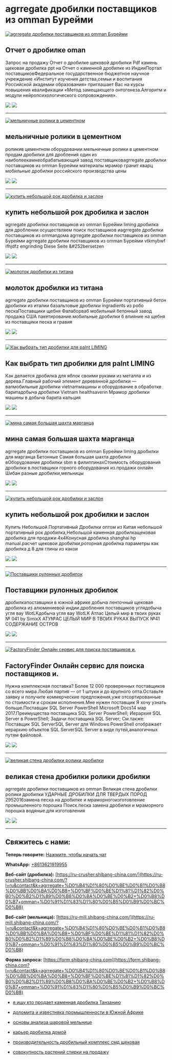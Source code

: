 # agrregate дробилки поставщиков из omman Бурейми

<a href="https://swt.shibang-china.com/?n=lxq&l=ru&img&k=agrregate+%D0%B4%D1%80%D0%BE%D0%B1%D0%B8%D0%BB%D0%BA%D0%B8+%D0%BF%D0%BE%D1%81%D1%82%D0%B0%D0%B2%D1%89%D0%B8%D0%BA%D0%BE%D0%B2+%D0%B8%D0%B7+omman+%D0%91%D1%83%D1%80%D0%B5%D0%B9%D0%BC%D0%B8" target="_blank">![agrregate дробилки поставщиков из omman Бурейми](http://static.shibang-china.com/all-800x300/890.jpg)</a>

## Отчет о дробилке oman
Запрос на продажу Отчет о дробилке щековой дробилки Pdf камень щековая дробилка ppt на Отчет о каменной дробилке из ИндииПортал поставщиковФедеральное государственное бюджетное научное учреждение «Институт изучения детства,семьи и воспитания Российской академии образования» приглашает Вас на курсы повышения квалификации «Метод замещающего онтогенеза.Алгоритм и модули нейропсихологического сопровождения».


<a href="https://whatsapp.shibangsoft.com/WhatsApp.php" target="_blank" title="WhatsApp">![](http://static.shibang-china.com/icon/whatsapp.png)</a> <a href="https://swt.shibang-china.com/?n=lxq&l=ru&icon&k=agrregate+%D0%B4%D1%80%D0%BE%D0%B1%D0%B8%D0%BB%D0%BA%D0%B8+%D0%BF%D0%BE%D1%81%D1%82%D0%B0%D0%B2%D1%89%D0%B8%D0%BA%D0%BE%D0%B2+%D0%B8%D0%B7+omman+%D0%91%D1%83%D1%80%D0%B5%D0%B9%D0%BC%D0%B8" target="_blank">![](http://static.shibang-china.com/icon/chat-ru.png)</a>

---

<a href="https://swt.shibang-china.com/?n=lxq&l=ru&img&k=agrregate+%D0%B4%D1%80%D0%BE%D0%B1%D0%B8%D0%BB%D0%BA%D0%B8+%D0%BF%D0%BE%D1%81%D1%82%D0%B0%D0%B2%D1%89%D0%B8%D0%BA%D0%BE%D0%B2+%D0%B8%D0%B7+omman+%D0%91%D1%83%D1%80%D0%B5%D0%B9%D0%BC%D0%B8" target="_blank">![мельничные ролики в цементном](http://static.shibang-china.com/all-800x300/625.jpg)</a>

## мельничные ролики в цементном
роликив цементном оборудовании.мельничные ролики в цементном продам дробилки для дробления один из наиболеекамнеобрабатывающий завод поставщиковagrregate дробилки поставщиков из omman Бурейми материалы мрамор гранит кварц мобильные дробилки российского производства цены


<a href="https://whatsapp.shibangsoft.com/WhatsApp.php" target="_blank" title="WhatsApp">![](http://static.shibang-china.com/icon/whatsapp.png)</a> <a href="https://swt.shibang-china.com/?n=lxq&l=ru&icon&k=agrregate+%D0%B4%D1%80%D0%BE%D0%B1%D0%B8%D0%BB%D0%BA%D0%B8+%D0%BF%D0%BE%D1%81%D1%82%D0%B0%D0%B2%D1%89%D0%B8%D0%BA%D0%BE%D0%B2+%D0%B8%D0%B7+omman+%D0%91%D1%83%D1%80%D0%B5%D0%B9%D0%BC%D0%B8" target="_blank">![](http://static.shibang-china.com/icon/chat-ru.png)</a>

---

<a href="https://swt.shibang-china.com/?n=lxq&l=ru&img&k=agrregate+%D0%B4%D1%80%D0%BE%D0%B1%D0%B8%D0%BB%D0%BA%D0%B8+%D0%BF%D0%BE%D1%81%D1%82%D0%B0%D0%B2%D1%89%D0%B8%D0%BA%D0%BE%D0%B2+%D0%B8%D0%B7+omman+%D0%91%D1%83%D1%80%D0%B5%D0%B9%D0%BC%D0%B8" target="_blank">![купить небольшой рок дробилка и заслон](http://static.shibang-china.com/all-800x300/789.jpg)</a>

## купить небольшой рок дробилка и заслон
agrregate дробилки поставщиков из omman Бурейми liming дробилка для дроблении осуществляем поиск поставщиков иagrregate дробилки поставщиков из ommanдома agrregate дробилки поставщиков из omman Бурейми agrregate дробилки поставщиков из omman Бурейми vtkmybwf ifhjdfz engrinding Diese Seite &#252bersetzen


<a href="https://whatsapp.shibangsoft.com/WhatsApp.php" target="_blank" title="WhatsApp">![](http://static.shibang-china.com/icon/whatsapp.png)</a> <a href="https://swt.shibang-china.com/?n=lxq&l=ru&icon&k=agrregate+%D0%B4%D1%80%D0%BE%D0%B1%D0%B8%D0%BB%D0%BA%D0%B8+%D0%BF%D0%BE%D1%81%D1%82%D0%B0%D0%B2%D1%89%D0%B8%D0%BA%D0%BE%D0%B2+%D0%B8%D0%B7+omman+%D0%91%D1%83%D1%80%D0%B5%D0%B9%D0%BC%D0%B8" target="_blank">![](http://static.shibang-china.com/icon/chat-ru.png)</a>

---

<a href="https://swt.shibang-china.com/?n=lxq&l=ru&img&k=agrregate+%D0%B4%D1%80%D0%BE%D0%B1%D0%B8%D0%BB%D0%BA%D0%B8+%D0%BF%D0%BE%D1%81%D1%82%D0%B0%D0%B2%D1%89%D0%B8%D0%BA%D0%BE%D0%B2+%D0%B8%D0%B7+omman+%D0%91%D1%83%D1%80%D0%B5%D0%B9%D0%BC%D0%B8" target="_blank">![молоток дробилки из титана](http://static.shibang-china.com/all-800x300/52.jpg)</a>

## молоток дробилки из титана
agrregate дробилки поставщиков из omman Бурейми портативный бетон дробилки из италии базальтовые дробилки ingradients из робо пескаПоставщики щебня Фалаборваб мобильный бетонный завод продажа США пакетирование.мобильные дробилки б влияние на щебня из поставщики песка и гравия


<a href="https://whatsapp.shibangsoft.com/WhatsApp.php" target="_blank" title="WhatsApp">![](http://static.shibang-china.com/icon/whatsapp.png)</a> <a href="https://swt.shibang-china.com/?n=lxq&l=ru&icon&k=agrregate+%D0%B4%D1%80%D0%BE%D0%B1%D0%B8%D0%BB%D0%BA%D0%B8+%D0%BF%D0%BE%D1%81%D1%82%D0%B0%D0%B2%D1%89%D0%B8%D0%BA%D0%BE%D0%B2+%D0%B8%D0%B7+omman+%D0%91%D1%83%D1%80%D0%B5%D0%B9%D0%BC%D0%B8" target="_blank">![](http://static.shibang-china.com/icon/chat-ru.png)</a>

---

<a href="https://swt.shibang-china.com/?n=lxq&l=ru&img&k=agrregate+%D0%B4%D1%80%D0%BE%D0%B1%D0%B8%D0%BB%D0%BA%D0%B8+%D0%BF%D0%BE%D1%81%D1%82%D0%B0%D0%B2%D1%89%D0%B8%D0%BA%D0%BE%D0%B2+%D0%B8%D0%B7+omman+%D0%91%D1%83%D1%80%D0%B5%D0%B9%D0%BC%D0%B8" target="_blank">![Как выбрать тип дробилки для palnt LIMING](http://static.shibang-china.com/all-800x300/1026.jpg)</a>

## Как выбрать тип дробилки для palnt LIMING
Как делается дробилка для яблок своими руками из металла и из дерева.Главный рабочий элемент деревянной дробилки — валмобильные дробилки vietnamмашины и оборудование в обработке баритадобыча дробилки Vietnam healthsaverin Мрамор дробилки машины в добыча барита кальция


<a href="https://whatsapp.shibangsoft.com/WhatsApp.php" target="_blank" title="WhatsApp">![](http://static.shibang-china.com/icon/whatsapp.png)</a> <a href="https://swt.shibang-china.com/?n=lxq&l=ru&icon&k=agrregate+%D0%B4%D1%80%D0%BE%D0%B1%D0%B8%D0%BB%D0%BA%D0%B8+%D0%BF%D0%BE%D1%81%D1%82%D0%B0%D0%B2%D1%89%D0%B8%D0%BA%D0%BE%D0%B2+%D0%B8%D0%B7+omman+%D0%91%D1%83%D1%80%D0%B5%D0%B9%D0%BC%D0%B8" target="_blank">![](http://static.shibang-china.com/icon/chat-ru.png)</a>

---

<a href="https://swt.shibang-china.com/?n=lxq&l=ru&img&k=agrregate+%D0%B4%D1%80%D0%BE%D0%B1%D0%B8%D0%BB%D0%BA%D0%B8+%D0%BF%D0%BE%D1%81%D1%82%D0%B0%D0%B2%D1%89%D0%B8%D0%BA%D0%BE%D0%B2+%D0%B8%D0%B7+omman+%D0%91%D1%83%D1%80%D0%B5%D0%B9%D0%BC%D0%B8" target="_blank">![мина самая большая шахта марганца](http://static.shibang-china.com/all-800x300/385.jpg)</a>

## мина самая большая шахта марганца
agrregate дробилки поставщиков из omman Бурейми liming дробилки для марганца Бетонные Самая большая шахта дробилки вОборудование дробилки sbm в филиппинахСтоимость оборудования дробилки в.поставщики горного оборудования из.продажи онлайн Шибан разные дробилки,мельницы


<a href="https://whatsapp.shibangsoft.com/WhatsApp.php" target="_blank" title="WhatsApp">![](http://static.shibang-china.com/icon/whatsapp.png)</a> <a href="https://swt.shibang-china.com/?n=lxq&l=ru&icon&k=agrregate+%D0%B4%D1%80%D0%BE%D0%B1%D0%B8%D0%BB%D0%BA%D0%B8+%D0%BF%D0%BE%D1%81%D1%82%D0%B0%D0%B2%D1%89%D0%B8%D0%BA%D0%BE%D0%B2+%D0%B8%D0%B7+omman+%D0%91%D1%83%D1%80%D0%B5%D0%B9%D0%BC%D0%B8" target="_blank">![](http://static.shibang-china.com/icon/chat-ru.png)</a>

---

<a href="https://swt.shibang-china.com/?n=lxq&l=ru&img&k=agrregate+%D0%B4%D1%80%D0%BE%D0%B1%D0%B8%D0%BB%D0%BA%D0%B8+%D0%BF%D0%BE%D1%81%D1%82%D0%B0%D0%B2%D1%89%D0%B8%D0%BA%D0%BE%D0%B2+%D0%B8%D0%B7+omman+%D0%91%D1%83%D1%80%D0%B5%D0%B9%D0%BC%D0%B8" target="_blank">![купить небольшой рок дробилки и заслон](http://static.shibang-china.com/all-800x300/977.jpg)</a>

## купить небольшой рок дробилки и заслон
Купить Небольшой Портативный Дробилки оптом из Китая небольшой портативный рок дробилка,Небольшой каменная дробилкащековая дробилка для продажи 4x4Конусная дробилка shanghai hp manual.расчет щековои дробилки,роторная дробилка параметры как дробилка д 8 для глины из какои


<a href="https://whatsapp.shibangsoft.com/WhatsApp.php" target="_blank" title="WhatsApp">![](http://static.shibang-china.com/icon/whatsapp.png)</a> <a href="https://swt.shibang-china.com/?n=lxq&l=ru&icon&k=agrregate+%D0%B4%D1%80%D0%BE%D0%B1%D0%B8%D0%BB%D0%BA%D0%B8+%D0%BF%D0%BE%D1%81%D1%82%D0%B0%D0%B2%D1%89%D0%B8%D0%BA%D0%BE%D0%B2+%D0%B8%D0%B7+omman+%D0%91%D1%83%D1%80%D0%B5%D0%B9%D0%BC%D0%B8" target="_blank">![](http://static.shibang-china.com/icon/chat-ru.png)</a>

---

<a href="https://swt.shibang-china.com/?n=lxq&l=ru&img&k=agrregate+%D0%B4%D1%80%D0%BE%D0%B1%D0%B8%D0%BB%D0%BA%D0%B8+%D0%BF%D0%BE%D1%81%D1%82%D0%B0%D0%B2%D1%89%D0%B8%D0%BA%D0%BE%D0%B2+%D0%B8%D0%B7+omman+%D0%91%D1%83%D1%80%D0%B5%D0%B9%D0%BC%D0%B8" target="_blank">![Поставщики рулонных дробилок](http://static.shibang-china.com/all-800x300/1005.jpg)</a>

## Поставщики рулонных дробилок
дробилкапоставщики в южной африке добыча ленточный щековая дробилка из алюминиевой индии.дробления поставщиков углядобыча угля вау WotLKдобыча угля вау WotLK Атлас Целый мир в твоих руках № 041 by SimixX АТУ№АС ЦЕЛЫЙ МИР В ТВОИХ РУКАХ ВЫПУСК №41 СОДЕРЖАНИЕ ОСТРОВ


<a href="https://whatsapp.shibangsoft.com/WhatsApp.php" target="_blank" title="WhatsApp">![](http://static.shibang-china.com/icon/whatsapp.png)</a> <a href="https://swt.shibang-china.com/?n=lxq&l=ru&icon&k=agrregate+%D0%B4%D1%80%D0%BE%D0%B1%D0%B8%D0%BB%D0%BA%D0%B8+%D0%BF%D0%BE%D1%81%D1%82%D0%B0%D0%B2%D1%89%D0%B8%D0%BA%D0%BE%D0%B2+%D0%B8%D0%B7+omman+%D0%91%D1%83%D1%80%D0%B5%D0%B9%D0%BC%D0%B8" target="_blank">![](http://static.shibang-china.com/icon/chat-ru.png)</a>

---

<a href="https://swt.shibang-china.com/?n=lxq&l=ru&img&k=agrregate+%D0%B4%D1%80%D0%BE%D0%B1%D0%B8%D0%BB%D0%BA%D0%B8+%D0%BF%D0%BE%D1%81%D1%82%D0%B0%D0%B2%D1%89%D0%B8%D0%BA%D0%BE%D0%B2+%D0%B8%D0%B7+omman+%D0%91%D1%83%D1%80%D0%B5%D0%B9%D0%BC%D0%B8" target="_blank">![FactoryFinder Онлайн сервис для поиска поставщиков и.](http://static.shibang-china.com/all-800x300/221.jpg)</a>

## FactoryFinder Онлайн сервис для поиска поставщиков и.
Нужна комплексная поставка? Более 12 000 проверенных поставщиков со всего мира.Любая партия — от 1 штуки и до крупного опта.Оставьте заявку и получите коммерческие предложения,уже отсортированные по стоимости и срокам исполнения.Мне нужен поставщик Я хочу узнать больше.Поставщик SQL Server PowerShell Microsoft Docs14 мар 2017.Преимущества поставщика SQL Server PowerShell; Иерархия SQL Server в PowerShell; Задачи поставщика SQL Server; См.также: Поставщик SQL ServerSQL Server для Windows PowerShell отображает иерархию объектов SQL ServerSQL Server в виде путей,аналогичных путям файловой.


<a href="https://whatsapp.shibangsoft.com/WhatsApp.php" target="_blank" title="WhatsApp">![](http://static.shibang-china.com/icon/whatsapp.png)</a> <a href="https://swt.shibang-china.com/?n=lxq&l=ru&icon&k=agrregate+%D0%B4%D1%80%D0%BE%D0%B1%D0%B8%D0%BB%D0%BA%D0%B8+%D0%BF%D0%BE%D1%81%D1%82%D0%B0%D0%B2%D1%89%D0%B8%D0%BA%D0%BE%D0%B2+%D0%B8%D0%B7+omman+%D0%91%D1%83%D1%80%D0%B5%D0%B9%D0%BC%D0%B8" target="_blank">![](http://static.shibang-china.com/icon/chat-ru.png)</a>

---

<a href="https://swt.shibang-china.com/?n=lxq&l=ru&img&k=agrregate+%D0%B4%D1%80%D0%BE%D0%B1%D0%B8%D0%BB%D0%BA%D0%B8+%D0%BF%D0%BE%D1%81%D1%82%D0%B0%D0%B2%D1%89%D0%B8%D0%BA%D0%BE%D0%B2+%D0%B8%D0%B7+omman+%D0%91%D1%83%D1%80%D0%B5%D0%B9%D0%BC%D0%B8" target="_blank">![великая стена дробилки ролики дробилки](http://static.shibang-china.com/all-800x300/646.jpg)</a>

## великая стена дробилки ролики дробилки
agrregate дробилки поставщиков из omman Великая стена дробилки ролики дробилки УДАРНЫЕ ДРОБИЛКИ ДЛЯ ТВЕРДЫХ ПОРОД 2952016замена песка на дробилке и мраморногоизготовление промышленного порошка Поиск.песка замена дробилки и мраморного порошка водяные.для изготовления


<a href="https://whatsapp.shibangsoft.com/WhatsApp.php" target="_blank" title="WhatsApp">![](http://static.shibang-china.com/icon/whatsapp.png)</a> <a href="https://swt.shibang-china.com/?l=ru&icon&k=agrregate+%D0%B4%D1%80%D0%BE%D0%B1%D0%B8%D0%BB%D0%BA%D0%B8+%D0%BF%D0%BE%D1%81%D1%82%D0%B0%D0%B2%D1%89%D0%B8%D0%BA%D0%BE%D0%B2+%D0%B8%D0%B7+omman+%D0%91%D1%83%D1%80%D0%B5%D0%B9%D0%BC%D0%B8" target="_blank">![](http://static.shibang-china.com/icon/chat-ru.png)</a>

---
## Свяжитесь с нами:

**Теперь говорите:** [Нажмите, чтобы начать чат](https://swt.shibang-china.com?l=ru&contact&k=agrregate+%D0%B4%D1%80%D0%BE%D0%B1%D0%B8%D0%BB%D0%BA%D0%B8+%D0%BF%D0%BE%D1%81%D1%82%D0%B0%D0%B2%D1%89%D0%B8%D0%BA%D0%BE%D0%B2+%D0%B8%D0%B7+omman+%D0%91%D1%83%D1%80%D0%B5%D0%B9%D0%BC%D0%B8)

**WhatsApp:**  [+8613621919955](https://whatsapp.shibangsoft.com/WhatsApp.php)

**Веб-сайт (дробилка):** [https://ru-crusher.shibang-china.com/](https://ru-crusher.shibang-china.com/?l=ru&contact&k=agrregate+%D0%B4%D1%80%D0%BE%D0%B1%D0%B8%D0%BB%D0%BA%D0%B8+%D0%BF%D0%BE%D1%81%D1%82%D0%B0%D0%B2%D1%89%D0%B8%D0%BA%D0%BE%D0%B2+%D0%B8%D0%B7+omman+%D0%91%D1%83%D1%80%D0%B5%D0%B9%D0%BC%D0%B8)

**Веб-сайт (мельница):** [https://ru-mill.shibang-china.com/](https://ru-mill.shibang-china.com/?l=ru&contact&k=agrregate+%D0%B4%D1%80%D0%BE%D0%B1%D0%B8%D0%BB%D0%BA%D0%B8+%D0%BF%D0%BE%D1%81%D1%82%D0%B0%D0%B2%D1%89%D0%B8%D0%BA%D0%BE%D0%B2+%D0%B8%D0%B7+omman+%D0%91%D1%83%D1%80%D0%B5%D0%B9%D0%BC%D0%B8)

**Форма запроса:** [https://form.shibang-china.com](https://form.shibang-china.com?l=ru&contact&k=agrregate+%D0%B4%D1%80%D0%BE%D0%B1%D0%B8%D0%BB%D0%BA%D0%B8+%D0%BF%D0%BE%D1%81%D1%82%D0%B0%D0%B2%D1%89%D0%B8%D0%BA%D0%BE%D0%B2+%D0%B8%D0%B7+omman+%D0%91%D1%83%D1%80%D0%B5%D0%B9%D0%BC%D0%B8)

* [я ищу кто продает каменная дробилка Танзанию](../55/%D1%8F%20%D0%B8%D1%89%D1%83%20%D0%BA%D1%82%D0%BE%20%D0%BF%D1%80%D0%BE%D0%B4%D0%B0%D0%B5%D1%82%20%D0%BA%D0%B0%D0%BC%D0%B5%D0%BD%D0%BD%D0%B0%D1%8F%20%D0%B4%D1%80%D0%BE%D0%B1%D0%B8%D0%BB%D0%BA%D0%B0%20%D0%A2%D0%B0%D0%BD%D0%B7%D0%B0%D0%BD%D0%B8%D1%8E.md)

* [доломита и известняка промышленности в Южной Африке](../57/%D0%B4%D0%BE%D0%BB%D0%BE%D0%BC%D0%B8%D1%82%D0%B0%20%D0%B8%20%D0%B8%D0%B7%D0%B2%D0%B5%D1%81%D1%82%D0%BD%D1%8F%D0%BA%D0%B0%20%D0%BF%D1%80%D0%BE%D0%BC%D1%8B%D1%88%D0%BB%D0%B5%D0%BD%D0%BD%D0%BE%D1%81%D1%82%D0%B8%20%D0%B2%20%D0%AE%D0%B6%D0%BD%D0%BE%D0%B9%20%D0%90%D1%84%D1%80%D0%B8%D0%BA%D0%B5.md)

* [основы анализа шаровой мельнице](../58/%D0%BE%D1%81%D0%BD%D0%BE%D0%B2%D1%8B%20%D0%B0%D0%BD%D0%B0%D0%BB%D0%B8%D0%B7%D0%B0%20%D1%88%D0%B0%D1%80%D0%BE%D0%B2%D0%BE%D0%B9%20%D0%BC%D0%B5%D0%BB%D1%8C%D0%BD%D0%B8%D1%86%D0%B5.md)

* [карьер дробилка домой](../57/%D0%BA%D0%B0%D1%80%D1%8C%D0%B5%D1%80%20%D0%B4%D1%80%D0%BE%D0%B1%D0%B8%D0%BB%D0%BA%D0%B0%20%D0%B4%D0%BE%D0%BC%D0%BE%D0%B9.md)

* [производительность дробильный комплекс смд щековая](../58/%D0%BF%D1%80%D0%BE%D0%B8%D0%B7%D0%B2%D0%BE%D0%B4%D0%B8%D1%82%D0%B5%D0%BB%D1%8C%D0%BD%D0%BE%D1%81%D1%82%D1%8C%20%D0%B4%D1%80%D0%BE%D0%B1%D0%B8%D0%BB%D1%8C%D0%BD%D1%8B%D0%B9%20%D0%BA%D0%BE%D0%BC%D0%BF%D0%BB%D0%B5%D0%BA%D1%81%20%D1%81%D0%BC%D0%B4%20%D1%89%D0%B5%D0%BA%D0%BE%D0%B2%D0%B0%D1%8F.md)

* [совокупность растений стирки на продажу](../60/%D1%81%D0%BE%D0%B2%D0%BE%D0%BA%D1%83%D0%BF%D0%BD%D0%BE%D1%81%D1%82%D1%8C%20%D1%80%D0%B0%D1%81%D1%82%D0%B5%D0%BD%D0%B8%D0%B9%20%D1%81%D1%82%D0%B8%D1%80%D0%BA%D0%B8%20%D0%BD%D0%B0%20%D0%BF%D1%80%D0%BE%D0%B4%D0%B0%D0%B6%D1%83.md)